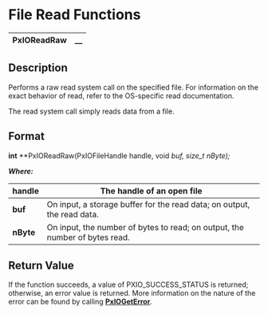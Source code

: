 # File Read Functions 

**PxIOReadRaw** |  **__**  
---|---  
  
## Description

Performs a raw read system call on the specified file. For information on the exact behavior of read, refer to the OS-specific read documentation.

The read system call simply reads data from a file.

## Format

**int** **PxIOReadRaw(PxIOFileHandle handle, void *buf, size_t *nByte);**

**_Where:_**

**handle** |  The handle of an open file  
---|---  
**buf** |  On input, a storage buffer for the read data; on output, the read data.  
**nByte** |  On input, the number of bytes to read; on output, the number of bytes read.  
  
## Return Value

If the function succeeds, a value of PXIO_SUCCESS_STATUS is returned; otherwise, an error value is returned. More information on the nature of the error can be found by calling **[PxIOGetError](../Error%20Functions/PxIOGetError.md)**. 
